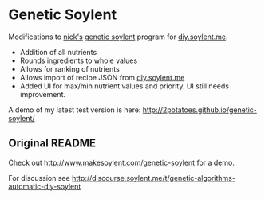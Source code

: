 # Genetic Soylent

Modifications to [nick's](https://github.com/nick) [genetic soylent](https://github.com/nick/genetic-soylent) program for [diy.soylent.me](http://diy.soylent.me).

*   Addition of all nutrients
*   Rounds ingredients to whole values
*   Allows for ranking of nutrients
*   Allows import of recipe JSON from [diy.soylent.me](http://diy.soylent.me)
*   Added UI for max/min nutrient values and priority. UI still needs improvement.

A demo of my latest test version is here: http://2potatoes.github.io/genetic-soylent/


## Original README

Check out http://www.makesoylent.com/genetic-soylent for a demo.

For discussion see http://discourse.soylent.me/t/genetic-algorithms-automatic-diy-soylent
